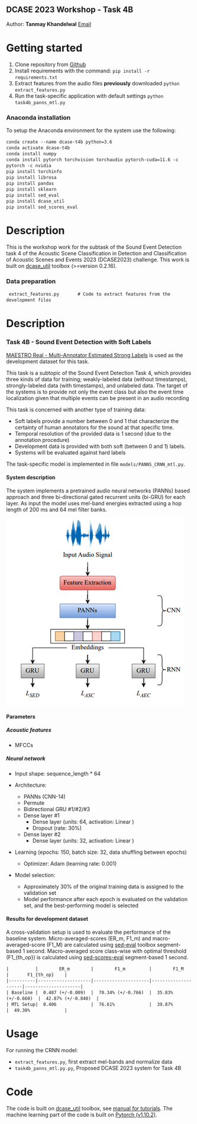 DCASE 2023 Workshop - Task 4B
-----------------------------

Author:
**Tanmay Khandelwal**
[Email](mailto:tanmay24.cs@gmail.com)

Getting started
===============

1. Clone repository from [Github](https://github.com/tanmayy24/MTL-DCASE-2023-Task-4b)
2. Install requirements with the command: `pip install -r requirements.txt`
3. Extract features from the audio files **previously** downloaded `python extract_features.py`
4. Run the task-specific application with default settings `python task4b_panns_mtl.py` 


### Anaconda installation

To setup the Anaconda environment for the system use the following:

	conda create --name dcase-t4b python=3.6
	conda activate dcase-t4b
	conda install numpy
	conda install pytorch torchvision torchaudio pytorch-cuda=11.6 -c pytorch -c nvidia
	pip install torchinfo
	pip install librosa
	pip install pandas
	pip install sklearn
	pip install sed_eval
    pip install dcase_util
    pip install sed_scores_eval
	

Description
============

This is the workshop work for the subtask of the Sound Event Detection task 4 of the Acoustic Scene Classification in Detection and Classification of Acoustic Scenes and Events 2023 (DCASE2023) challenge. This work is built on [dcase_util](https://github.com/DCASE-REPO/dcase_util) toolbox (>=version 0.2.16). 

### Data preparation
     extract_features.py       # Code to extract features from the development files

Description
========

### Task 4B - Sound Event Detection with Soft Labels 

[MAESTRO Real - Multi-Annotator Estimated Strong Labels](https://zenodo.org/record/7244360) is used as the development dataset for this task.

This task is a subtopic of the Sound Event Detection Task 4, which provides three 
kinds of data for training; weakly-labeled data (without timestamps), strongly-labeled data
(with timestamps), and unlabeled data. The target of the systems is to provide not only the 
event class but also the event time localization given that multiple events can be present in an audio recording

This task is concerned with another type of training data:
- Soft labels provide a number between 0 and 1 that characterize the certainty of human annotators
 	for the sound at that specific time.
- Temporal resolution of the provided data is 1 second (due to the annotation procedure)
- Development data is provided with both soft (between 0 and 1) labels.
- Systems will be evaluated against hard labels



The task-specific model is implemented in file `models/PANNS_CRNN_mtl.py`.

#### System description

The system implements a pretrained audio neural networks (PANNs) based approach and three bi-directional gated recurrent units (bi-GRU) for each layer. 
As input the model uses mel-band energies extracted using a hop length of 200 ms and 64 mel filter banks. 

![ModelSystem](system.png)

#### Parameters

##### Acoustic features

- MFCCs

##### Neural network

- Input shape: sequence_length * 64 
- Architecture:
  - PANNs (CNN-14)
  - Permute
  - Bidirectional GRU #1/#2/#3
  - Dense layer #1
    - Dense layer (units: 64, activation: Linear )
    - Dropout (rate: 30%)
  - Dense layer #2
    - Dense layer (units: 32, activation: Linear )

- Learning (epochs: 150, batch size: 32, data shuffling between epochs)
  - Optimizer: Adam (learning rate: 0.001)
- Model selection:
  - Approximately 30% of the original training data is assigned to the validation set
  - Model performance after each epoch is evaluated on the validation set, and the best-performing model is selected
  
  
#### Results for development dataset

A cross-validation setup is used to evaluate the performance of the baseline system.
Micro-averaged-scores (ER_m, F1_m) and macro-averaged-score (F1_M) are calculated using [sed-eval](https://tut-arg.github.io/sed_eval/index.html) toolbox 
segment-based 1 second. Macro-averaged score class-wise with optimal threshold (F1_{th_op}) is calculated using [sed-scores-eval](https://github.com/fgnt/sed_scores_eval) segment-based 1 second. 
 
    
	|          |        ER_m        |        F1_m         |        F1_M         |       F1_{th_op}    |
	|----------|--------------------|---------------------|---------------------|---------------------|
	| Baseline |  0.487 (+/-0.009)  |  70.34% (+/-0.766)  |  35.83% (+/-0.660)  |  42.87% (+/-0.840)  |
 	| MTL Setup|  0.406             |  76.61%             |  39.87%             |  49.30%             |

                                                                        

Usage
=====

For running the CRNN model:
- `extract_features.py`, first extract mel-bands and normalize data
- `task4b_panns_mtl.py.py`, Proposed DCASE 2023 system for Task 4B


Code
====

The code is built on [dcase_util](https://github.com/DCASE-REPO/dcase_util) toolbox, see [manual for tutorials](https://dcase-repo.github.io/dcase_util/index.html). The machine learning part of the code is built on [Pytorch (v1.10.2)](https://pytorch.org/).






